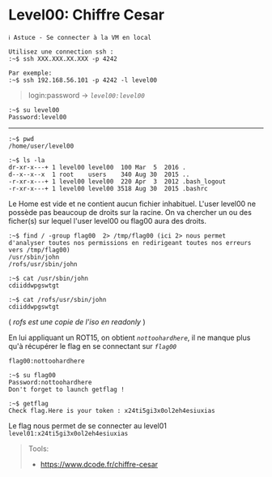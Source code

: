 # Level00: Chiffre Cesar

```
ℹ️ Astuce - Se connecter à la VM en local

Utilisez une connection ssh :
:~$ ssh XXX.XXX.XX.XXX -p 4242

Par exemple: 
:~$ ssh 192.168.56.101 -p 4242 -l level00
```

> login:password -> *`level00:level00`*
```
:~$ su level00
Password:level00
```
---

```
:~$ pwd
/home/user/level00
```

```
:~$ ls -la
dr-xr-x---+ 1 level00 level00  100 Mar  5  2016 .
d--x--x--x  1 root    users    340 Aug 30  2015 ..
-r-xr-x---+ 1 level00 level00  220 Apr  3  2012 .bash_logout
-r-xr-x---+ 1 level00 level00 3518 Aug 30  2015 .bashrc
```

Le Home est vide et ne contient aucun fichier inhabituel. L'user level00 ne possède pas beaucoup de droits sur la racine. On va chercher un ou des ficher(s) sur lequel l'user level00 ou flag00 aura des droits.

```
:~$ find / -group flag00  2> /tmp/flag00 (ici 2> nous permet d'analyser toutes nos permissions en redirigeant toutes nos erreurs vers /tmp/flag00)
/usr/sbin/john
/rofs/usr/sbin/john
```

```
:~$ cat /usr/sbin/john
cdiiddwpgswtgt
```

```
:~$ cat /rofs/usr/sbin/john
cdiiddwpgswtgt
```
( *rofs est une copie de l'iso en readonly* )

En lui appliquant un ROT15, on obtient *`nottoohardhere`*, il ne manque plus qu'à récupérer le flag en se connectant sur *`flag00`*

`flag00:nottoohardhere`
```
:~$ su flag00
Password:nottoohardhere
Don't forget to launch getflag !

:~$ getflag
Check flag.Here is your token : x24ti5gi3x0ol2eh4esiuxias
```

Le flag nous permet de se connecter au level01
`level01:x24ti5gi3x0ol2eh4esiuxias`

> Tools:
> - https://www.dcode.fr/chiffre-cesar
